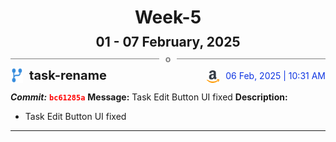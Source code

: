 <h1 style="text-align:center; margin-bottom:10px">Week-5</h1>
<h2 style="text-align:center; margin:0px">01 - 07 February, 2025</h2>
<div style="display: flex; align-items: center; justify-content: center;">
  <hr style="flex: 1; background-color: gray;" />
  <span style="padding: 0 10px;font-weight:bold; color:gray">o</span>
  <hr style="flex: 1; background-color: gray;" />
</div>

<div style="display: flex; justify-content: space-between; align-items:end;">
  <div style="display:flex">
      <img src="../assets/branch.svg" alt="GitHub Logo"  style="width:20px; margin:0 10px 0 0">
      <h3 style="margin: 0; padding:0; font-weight: bold; font-size:20px;">task-rename</h3>
  </div>
  <div style="display:flex">
  <img src="../assets/amazon.svg" alt="Amazon Logo" style="width:20px">
    <span style="color:rgb(16, 54, 226); text-align: right; margin:0 0 0 10px; padding:0px;">06 Feb, 2025 | 10:31 AM</span>
  </div>
</div>

**_Commit:_** <code style="color: red; font-weight: bold;">bc61285a</code>
**Message:** Task Edit Button UI fixed
**Description:**
- Task Edit Button UI fixed
---
